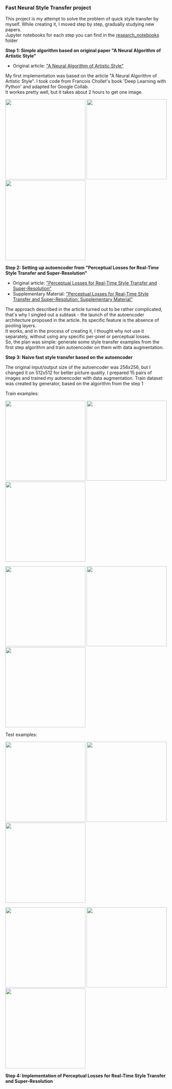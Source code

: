 
### Fast Neural Style Transfer project
This project is my attempt to solve the problem of quick style transfer by myself. While creating it, I moved step by step, gradually studying new papers. <br>
Jupyter notebooks for each step you can find in the [research_notebooks](https://github.com/Gooogr/Keras_Fast_Style_Transfer/tree/master/research_notebooks) folder

**Step 1: Simple algorithm based on original paper "A Neural Algorithm of Artistic Style"**<br>
* Original article: ["A Neural Algorithm of Artistic Style"](https://arxiv.org/abs/1508.06576)

My first implementation was based on the article "A Neural Algorithm of Artistic Style".
I took code from  Francois Chollet's book 'Deep Learning with Python' and adapted for Google Collab.<br>
It workes pretty well, but it takes about 2 hours to get one image.

<img src = "https://github.com/Gooogr/Keras_Fast_Style_Transfer/blob/master/img/dogs.jpg" width = "250" /> <img src = "https://github.com/Gooogr/Keras_Fast_Style_Transfer/blob/master/img/night.jpg" width = "250" /> 
<img src = "https://github.com/Gooogr/Keras_Fast_Style_Transfer/blob/master/img/Result%20(iteration_999).png" width = "250" />


**Step 2: Setting up autoencoder from "Perceptual Losses for Real-Time Style Transfer and Super-Resolution"**<br>
* Original article: ["Perceptual Losses for Real-Time Style Transfer and Super-Resolution"](https://arxiv.org/abs/1603.08155)<br>
* Supplementary Material: ["Perceptual Losses for Real-Time Style Transfer
and Super-Resolution: Supplementary Material"](https://cs.stanford.edu/people/jcjohns/papers/fast-style/fast-style-supp.pdf)

The approach described in the article turned out to be rather complicated, that's why I singled out a subtask - the launch of the autoencoder architecture proposed in the article. Its specific feature is the absence of pooling layers.<br>
It works, and in the process of creating it, I thought why not use it separately, without using any specific per-pixel or perceptual losses.<br>
So, the plan was simple: generate some style transfer examples from the first step algorithm and train autoencoder on them with data augmentation.

**Step 3: Naive fast style transfer based on the autoencoder**

The original input/output size of the autoencoder was 256x256, but I changed it on 512x512 for better picture quality. I prepared 15 pairs of images and trained my autoencoder with data augmentation. Train dataset was created by generator, based on the algorithm from the step 1<br>

Train examples:<br>

<img src = "https://github.com/Gooogr/Keras_Fast_Style_Transfer/blob/master/img_encoders_pairs/original_images/dummy_folder/bridge.jpg" width = "250" /> <img src = "https://github.com/Gooogr/Keras_Fast_Style_Transfer/blob/master/img_encoders_pairs/original_images/dummy_folder/castle.jpg" width = "250" /> 
<img src = "https://github.com/Gooogr/Keras_Fast_Style_Transfer/blob/master/img_encoders_pairs/original_images/dummy_folder/sea.jpg" width = "250" />

<img src = "https://github.com/Gooogr/Keras_Fast_Style_Transfer/blob/master/img_encoders_pairs/generated_results/dummy_folder/bridge_gen.png" width = "250" /> <img src = "https://github.com/Gooogr/Keras_Fast_Style_Transfer/blob/master/img_encoders_pairs/generated_results/dummy_folder/castle_gen.png" width = "250" /> 
<img src = "https://github.com/Gooogr/Keras_Fast_Style_Transfer/blob/master/img_encoders_pairs/generated_results/dummy_folder/sea_gen.png" width = "250" />



Test examples:<br>

<img src = "https://github.com/Gooogr/Keras_Fast_Style_Transfer/blob/master/img_encoders_pairs/test_images/dummy_folder/red_bridge.png" width = "250" /> <img src = "https://github.com/Gooogr/Keras_Fast_Style_Transfer/blob/master/img_encoders_pairs/test_images/dummy_folder/bridge.jpg" width = "250" /> 
<img src = "https://github.com/Gooogr/Keras_Fast_Style_Transfer/blob/master/img_encoders_pairs/test_images/dummy_folder/branches.jpg" width = "250" />

<img src = "https://github.com/Gooogr/Keras_Fast_Style_Transfer/blob/master/img_encoders_pairs/test_results/red_bridge.png" width = "250" /> <img src = "https://github.com/Gooogr/Keras_Fast_Style_Transfer/blob/master/img_encoders_pairs/test_results/bridge.jpg" width = "250" /> 
<img src = "https://github.com/Gooogr/Keras_Fast_Style_Transfer/blob/master/img_encoders_pairs/test_results/branches.jpg" width = "250" />

**Step 4:  Implementation of Perceptual Losses for Real-Time Style Transfer and Super-Resolution**
